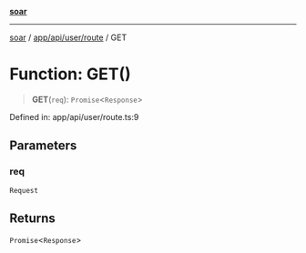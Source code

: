 [**soar**](../../../../../README.md)

***

[soar](../../../../../modules.md) / [app/api/user/route](../README.md) / GET

# Function: GET()

> **GET**(`req`): `Promise`\<`Response`\>

Defined in: app/api/user/route.ts:9

## Parameters

### req

`Request`

## Returns

`Promise`\<`Response`\>
